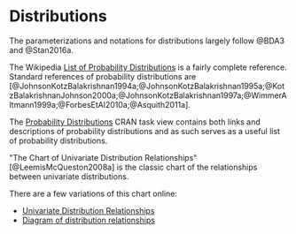 
# Distributions

The parameterizations and notations for distributions largely follow @BDA3 and @Stan2016a.

The Wikipedia [List of Probability Distributions](https://en.wikipedia.org/wiki/List_of_probability_distributions) is a fairly complete reference.
Standard references of probability distributions are [@JohnsonKotzBalakrishnan1994a;@JohnsonKotzBalakrishnan1995a;@KotzBalakrishnanJohnson2000a;@JohnsonKotzBalakrishnan1997a;@WimmerAltmann1999a;@ForbesEtAl2010a;@Asquith2011a].

The [Probability Distributions](https://cran.r-project.org/web/views/Distributions.html) CRAN task view contains both links and descriptions of probability distributions and as such serves as a useful list of probability distributions.

"The Chart of Univariate Distribution Relationships" [@LeemisMcQueston2008a] is the classic chart of the relationships between univariate distributions.

There are a few variations of this chart online:

-   [Univariate Distribution Relationships](http://www.math.wm.edu/~leemis/chart/UDR/UDR.html)
-   [Diagram of distribution relationships](https://www.johndcook.com/blog/distribution_chart/)

<!--
### Beta Distribution

See [Wikipedia](https://en.wikipedia.org/wiki/Beta_distribution).

$$
\dbeta(x | \alpha, \beta) = \frac{x^{\alpha - 1} (1 - x)^{\beta- 1}}{B(\alpha, \beta)}
$$
where $B(\alpha, \beta) = \Gamma(\alpha) \Gamma(\beta) / \Gamma(\alpha + \beta)$.

$$
\begin{aligned}[t]
\mu = \E(X) &= \frac{\alpha}{\alpha + \beta} \\
\sigma^2 = \Var(X) &= \frac{\alpha\beta}{(\alpha + \beta)^2 (\alpha + \beta + 1)}
\end{aligned}
$$

For modeling, $\alpha$ and $\beta$ are difficult to work with, so some alternative parameterizations may be useful [^param].

[^param]: <https://en.wikipedia.org/wiki/Beta_distribution>

Mean ($\mu$) and sample size ($\nu$),
$$
\begin{aligned}[t]
\alpha &= \mu \nu \\
\beta  &= (1 - \mu) \nu
\end{aligned}
$$
Mode ($\omega$) and concentration ($\kappa = \alpha + \beta$):
$$
\begin{aligned}[t]
\alpha &= \omega (\kappa - 2) + 1 \\
\beta  &= (1 - \omega) (\kappa - 2) + 1
\end{aligned}
$$
Mean ($\mu$) and variance ($\sigma^2$) is difficult because the variance is a function of the mean:
$$
\begin{aligned}[t]
\alpha &= \mu \left( \frac{\mu (1 - \mu)}{\sigma^2} - 1 \right), & \text{if } \sigma^2 < \mu (1 - \mu) , \\
\beta &= (1 - \mu) \left( \frac{\mu (1 - \mu)}{\sigma^2} - 1 \right), & \text{if } \sigma^2 < \mu (1 - \mu) .
\end{aligned}
$$


### Gamma Distribution

See [Wikipedia](https://en.wikipedia.org/wiki/Gamma_distribution).

Shape $k > 0$ and scale $\theta > 0$,
$$
\dgamma(x | k, \theta) = \frac{1}{\Gamma(k) \theta^k}x^{k - 1}\exp(- x / \theta) .
$$
with
$$
\begin{aligned}[t]
\mu = \E[X] &= k \theta \\
\sigma^2 = \Var[X] &= k \theta^2
\end{aligned}
$$
This can be reparameterized as,
$$
\begin{aligned}[t]
k &= \frac{\mu^2}{\sigma^2} \\
\theta &= \frac{\sigma^2}{\mu}
\end{aligned}
$$

Shape $\alpha > 0$ and rate $\beta > 0$,
$$
\dgamma(x | \alpha, \beta) = \frac{\beta^\alpha}{\Gamma(\alpha)}x^{\alpha - 1}\exp(- \beta x) .
$$
with
$$
\begin{aligned}[t]
\mu = \E[X] &= \frac{\alpha}{\beta} \\
\sigma^2 = \Var[X] &= \frac{\alpha}{\beta^2}
\end{aligned}
$$
This can be reparameterized as,
$$
\begin{aligned}[t]
\alpha &= \frac{\mu^2}{\sigma^2} \\
\beta &= \frac{\mu}{\sigma^2}
\end{aligned}
$$
-->
